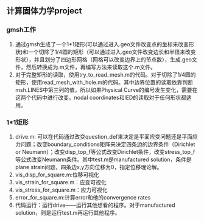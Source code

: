 ## 计算固体力学project

### gmsh工作
  1. 通过gmsh生成了一个1*1矩形(可以通过进入.geo文件改变点的坐标来改变形状)和一个切除了1/4圆的矩形（可以通过进入.geo文件改变边长和半径来改变形状），并且划分了四边形网格（网格可以改变边界上的节点数），生成.geo文件，然后转换成为.m文件，再编写方法来读取这个.m文件。
  2. 对于完整矩形的读取，使用try_to_read_mesh.m的代码。对于切除了1/4圆的矩形，使用read_mesh_with_hole.m的代码。其中边界位置的读取依靠判断msh.LINES中第三列的值，所以如果Physical Curve的编号发生变化，需要在这两个代码中进行改变。nodal coordinates和IED的读取对于任何形状都适用。

### 1*1矩形
  1. drive.m: 可以在代码通过改变question_def来决定是平面应变问题还是平面应力问题；改变boundary_conditions矩阵来决定四条边的边界条件（Dirichlet or Neumann）；改变disp_top_f等公式改变Dirichlet条件，改变stress_top_f等公式改变Neumann条件。其中test.m是manufactured solution，条件是plane strain问题，四条边x,y方向位移为0，指定位移理论解。
  2. vis_disp_for_square.m:位移可视化
  3. vis_strain_for_square.m：应变可视化
  4. vis_stress_for_square.m：应力可视化
  5. error_for_square.m:计算error和他的convergence rates
  6. 代码运行：运行drive——运行其他想看的程序。对于manufactured solution，则是运行test.m再运行其他程序。
